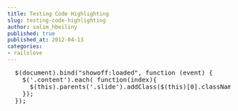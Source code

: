 ```yaml
---
title: Testing Code Highlighting
slug: testing-code-highlighting
author: salim_hbeiliny
published: true
published_at: 2012-04-13
categories:
- railslove
---
```

<pre class="hs_js">
  $(document).bind("showoff:loaded", function (event) {
    $('.content').each( function(index){
      $(this).parents('.slide').addClass($(this)[0].className).removeClass('content');
    });
  });
</pre>